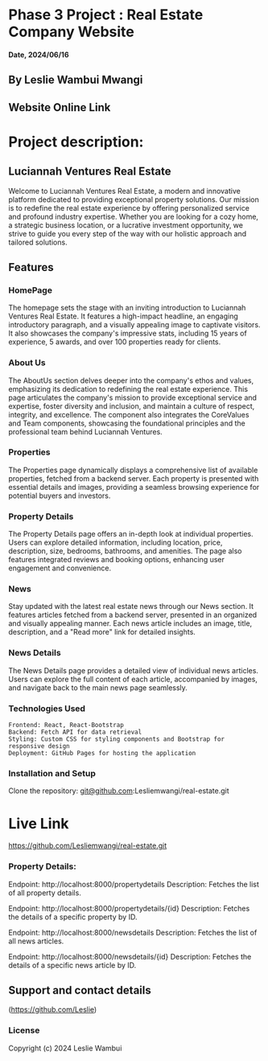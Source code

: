 # Phase 3 Project : Real Estate Company Website

#### Date, 2024/06/16

## By Leslie Wambui Mwangi

## Website Online Link

# Project description:

## Luciannah Ventures Real Estate

Welcome to Luciannah Ventures Real Estate, a modern and innovative platform dedicated to providing exceptional property solutions. Our mission is to redefine the real estate experience by offering personalized service and profound industry expertise. Whether you are looking for a cozy home, a strategic business location, or a lucrative investment opportunity, we strive to guide you every step of the way with our holistic approach and tailored solutions.

## Features

### HomePage

The homepage sets the stage with an inviting introduction to Luciannah Ventures Real Estate. It features a high-impact headline, an engaging introductory paragraph, and a visually appealing image to captivate visitors. It also showcases the company's impressive stats, including 15 years of experience, 5 awards, and over 100 properties ready for clients.

### About Us

The AboutUs section delves deeper into the company's ethos and values, emphasizing its dedication to redefining the real estate experience. This page articulates the company's mission to provide exceptional service and expertise, foster diversity and inclusion, and maintain a culture of respect, integrity, and excellence. The component also integrates the CoreValues and Team components, showcasing the foundational principles and the professional team behind Luciannah Ventures.

### Properties

The Properties page dynamically displays a comprehensive list of available properties, fetched from a backend server. Each property is presented with essential details and images, providing a seamless browsing experience for potential buyers and investors.

### Property Details

The Property Details page offers an in-depth look at individual properties. Users can explore detailed information, including location, price, description, size, bedrooms, bathrooms, and amenities. The page also features integrated reviews and booking options, enhancing user engagement and convenience.

### News

Stay updated with the latest real estate news through our News section. It features articles fetched from a backend server, presented in an organized and visually appealing manner. Each news article includes an image, title, description, and a "Read more" link for detailed insights.

### News Details

The News Details page provides a detailed view of individual news articles. Users can explore the full content of each article, accompanied by images, and navigate back to the main news page seamlessly.

### Technologies Used

    Frontend: React, React-Bootstrap
    Backend: Fetch API for data retrieval
    Styling: Custom CSS for styling components and Bootstrap for responsive design
    Deployment: GitHub Pages for hosting the application

### Installation and Setup

Clone the repository:
git@github.com:Lesliemwangi/real-estate.git

# Live Link

https://github.com/Lesliemwangi/real-estate.git

### Property Details:

Endpoint: http://localhost:8000/propertydetails
Description: Fetches the list of all property details.

Endpoint: http://localhost:8000/propertydetails/{id}
Description: Fetches the details of a specific property by ID.

Endpoint: http://localhost:8000/newsdetails
Description: Fetches the list of all news articles.

Endpoint: http://localhost:8000/newsdetails/{id}
Description: Fetches the details of a specific news article by ID.

## Support and contact details

(https://github.com/Leslie)

### License

Copyright (c) 2024 Leslie Wambui
